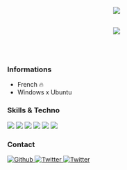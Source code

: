 
<p align="center">
  <img src="https://readme-typing-svg.herokuapp.com?color=%238AA6F7&size=30&lines=Hello%2C+I'm+Swiique;Stupid+French+Devops)">
</p>


<p align="center"><br>
    <img src="https://lanyard-profile-readme.vercel.app/api/638071631377596461"/>
     </a>
</p>

<br><br>

### Informations

- French 🔥
- Windows x Ubuntu



### Skills & Techno

![](https://img.shields.io/badge/Backend-NodeJS-informational?style=flat&logo=NodeJS&logoColor=white&color=2bbc8a)
![](https://img.shields.io/badge/Containers-Docker-informational?style=flat&logo=Svelte&logoColor=white&color=2bbc8a)
![](https://img.shields.io/badge/Minecraft-Java-informational?style=flat&logoColor=white&color=2bbc8a)
![](https://img.shields.io/badge/Learning-VueJS-informational?style=flat&logo=Vue&logoColor=white&color=2bbc8a)
![](https://img.shields.io/badge/Interesting-CyberSecurity-informational?style=flat&logo=Batch&logoColor=white&color=2bbc8a)
![](https://img.shields.io/badge/Superset-Typescript-informational?style=flat&logo=TypeScript&logoColor=white&color=2bbc8a)




### Contact
<p>
  <a href="https://github.com/Swiizouille" target="_blank">
    <img alt="Github" src="https://img.shields.io/badge/GitHub-%2312100E.svg?&style=for-the-badge&logo=Github&logoColor=white" />
  </a> 
  <a href="https://twitter.com/SwiiqueOff" target="_blank">
    <img alt="Twitter" src="https://img.shields.io/badge/twitter-%231DA1F2.svg?&style=for-the-badge&logo=twitter&logoColor=white" />
  </a> 
    <a href="https://discord.bio/Swiik" target="_blank">
    <img alt="Twitter" src="https://img.shields.io/badge/Discord-738ADB?style=for-the-badge" />
  </a> 
</p>



